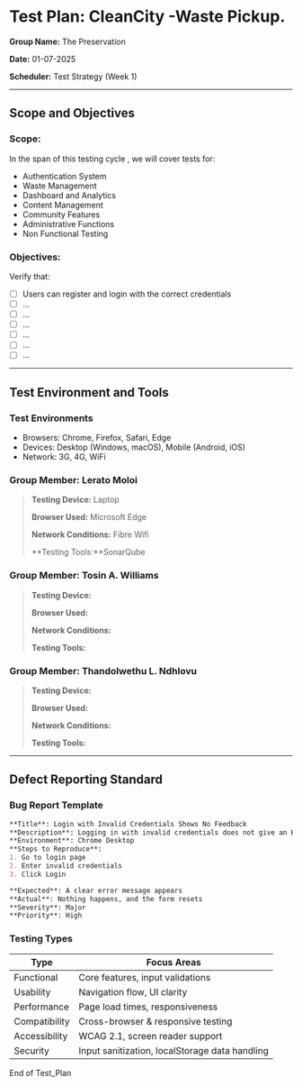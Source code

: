 # Test Plan: CleanCity -Waste Pickup.
**Group Name:** The Preservation

**Date:** 01-07-2025

**Scheduler:** Test Strategy (Week 1)

---

## Scope and Objectives

### Scope:
In the span of this testing cycle , we will cover tests for:

- Authentication System
- Waste Management
- Dashboard and Analytics
- Content Management
- Community Features
- Administrative Functions
- Non Functional Testing

### Objectives:
Verify that:
- [ ] Users can register and login with the correct credentials
- [ ] ...
- [ ] ...
- [ ] ...
- [ ] ...
- [ ] ...
- [ ] ...

---

## Test Environment and Tools
### Test Environments
- Browsers: Chrome, Firefox, Safari, Edge
- Devices: Desktop (Windows, macOS), Mobile (Android, iOS)
- Network: 3G, 4G, WiFi

### Group Member: Lerato Moloi
> **Testing Device:** Laptop
> 
> **Browser Used:** Microsoft Edge
> 
> **Network Conditions:** Fibre Wifi
> 
> **Testing Tools:**SonarQube

### Group Member: Tosin A. Williams
> **Testing Device:**
> 
> **Browser Used:**
> 
> **Network Conditions:**
> 
> **Testing Tools:**

### Group Member: Thandolwethu L. Ndhlovu
> **Testing Device:**
> 
> **Browser Used:**
> 
> **Network Conditions:**
> 
> **Testing Tools:**

---

## Defect Reporting Standard
### Bug Report Template
```markdown
**Title**: Login with Invalid Credentials Shows No Feedback
**Description**: Logging in with invalid credentials does not give an Error message and instead resets the form.
**Environment**: Chrome Desktop
**Steps to Reproduce**:  
1. Go to login page  
2. Enter invalid credentials 
3. Click Login 

**Expected**: A clear error message appears  
**Actual**: Nothing happens, and the form resets  
**Severity**: Major 
**Priority**: High
```
### Testing Types
 Type             | Focus Areas |
|------------------|-------------|
| Functional       | Core features, input validations |
| Usability        | Navigation flow, UI clarity |
| Performance      | Page load times, responsiveness |
| Compatibility    | Cross-browser & responsive testing |
| Accessibility    | WCAG 2.1, screen reader support |
| Security         | Input sanitization, localStorage data handling |



End of Test_Plan

